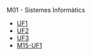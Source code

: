 M01 - Sistemes Informàtics

- [UF1](https://github.com/OscarBePl/Portfoli/tree/main/Moduls/M01-SistemesInformatics/UF1)
- [UF2](https://github.com/OscarBePl/Portfoli/tree/main/Moduls/M01-SistemesInformatics/UF2)
- [UF3](https://github.com/OscarBePl/Portfoli/tree/main/Moduls/M01-SistemesInformatics/UF3)
- [M15-UF1](https://github.com/OscarBePl/Portfoli/tree/main/Moduls/M01-SistemesInformatics/M15-UF1)

